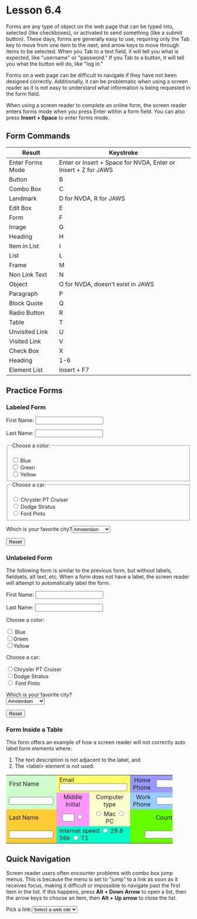# Lesson 6.4

Forms are any type of object on the web page that can be typed into,
selected (like checkboxes), or activated to send something (like a
submit button). These days, forms are generally easy to use, requiring
only the Tab key to move from one item to the next, and arrow keys to
move through items to be selected. When you Tab to a text field, it
will tell you what is expected, like "username" or "password." If you
Tab to a button, it will tell you what the button will do, like "log in."

Forms on a web page can be difficult to navigate if they have not been
designed correctly. Additionally, it can be problematic when using a
screen reader as it is not easy to understand what information is
being requested in the form field.

When using a screen reader to complete an online form, the screen reader
enters forms mode when you press Enter within a form field. You can also
press **Insert + Space** to enter forms mode.

## Form Commands

| Result           | Keystroke               |
| ---------------- | ----------------------- |
| Enter Forms Mode | Enter or Insert + Space for NVDA, Enter or Insert + Z for JAWS |
| Button           | B                       |
| Combo Box        | C                       |
| Landmark         | D for NVDA, R for JAWS                       |
| Edit Box         | E                       |
| Form             | F                       |
| Image            | G                       |
| Heading          | H                       |
| Item in List     | I                       |
| List             | L                       |
| Frame            | M                       |
| Non Link Text    | N                       |
| Object           | O for NVDA, doesn't exist in JAWS                       |
| Paragraph        | P                       |
| Block Quote      | Q                       |
| Radio Button     | R                       |
| Table            | T                       |
| Unvisited Link   | U                       |
| Visited Link     | V                       |
| Check Box        | X                       |
| Heading          | 1-6                     |
| Element List     | Insert + F7             |

## Practice Forms

### Labeled Form

<form id="form1" method="post" action="" name="form1">
<p><label for="textfield2">First Name:</label> <input name=
"textfield2" id="textfield2" type="text"></p>
<p><label for="label">Last Name:</label> <input name="textfield2"
id="label" type="text"></p>
<fieldset><legend>Choose a color:</legend><br>
<input id="blue" name="checkbox" value="checkbox" type="checkbox">
<label for="blue">Blue</label><br>
<input id="green" name="checkbox2" value="checkbox" type=
"checkbox"> <label for="green">Green</label><br>
<input id="yellow" name="checkbox3" value="checkbox" type=
"checkbox"> <label for="yellow">Yellow</label></fieldset>
<fieldset><legend>Choose a car:</legend><br>
<input id="pt" name="radio" value="ptcruiser" type="radio">
<label for="pt">Chrysler PT Cruiser</label><br>
<input id="stratus" name="radio" value="stratus" type="radio">
<label for="stratus">Dodge Stratus</label><br>
<input id="pinto" name="radio" value="pinto" type="radio">
<label for="pinto">Ford Pinto</label></fieldset>
<p><label for="favcity">Which is your favorite
city?</label><select id="favcity" name="select">
<option value="1">Amsterdam</option>
<option value="3">Interlaken</option>
<option value="4">Moscow</option>
<option value="5">Dresden</option>
<option value="2">New York</option>
<option value="6">Salt Lake City</option>
<option value="7">Logan</option>
<option value="8">Buenos Aires</option>
<option value="9">Asuncion</option>
<option value="10">Hong Kong</option>
<option value="11">Tokyo</option>
<option value="12">New Delhi</option>
</select></p>
<p><input name="Submit2" value="Reset" type="reset"></p>
</form>

### Unlabeled Form

<p>The following form is similar to the previous form, but without
labels, fieldsets, alt text, etc. When a form does not have a
label, the screen reader will attempt to automatically label the form.</p>
<form id="form12" method="post" action="" name="form12">
<p>First Name: <input name="textfield123" id="textfield123" type=
"text"></p>
<p>Last Name: <input name="textfield22" id="textfield22" type=
"text"></p>
<p>Choose a color:</p>
<p><input id="blue2" name="checkbox" value="checkbox" type=
"checkbox"> Blue<br>
<input id="green2" name="checkbox2" value="checkbox" type=
"checkbox">Green<br>
<input id="yellow2" name="checkbox3" value="checkbox" type=
"checkbox">Yellow</p>
<p>Choose a car:</p>
<p><input id="pt2" name="radio" value="ptcruiser2" type=
"radio">Chrysler PT Cruiser<br>
<input id="stratus2" name="radio" value="stratus2" type=
"radio">Dodge Stratus<br>
<input id="pinto2" name="radio" value="pinto2" type="radio"> Ford
Pinto</p>
<p>Which is your favorite city?<br>
<select id="favcity2" name="select">
<option value="1">Amsterdam</option>
<option value="3">Interlaken</option>
<option value="4">Moscow</option>
<option value="5">Dresden</option>
<option value="2">New York</option>
<option value="6">Salt Lake City</option>
<option value="7">Logan</option>
<option value="8">Buenos Aires</option>
<option value="9">Asuncion</option>
<option value="10">Hong Kong</option>
<option value="11">Tokyo</option>
<option value="12">New Delhi</option>
</select></p>
<p><input name="Submit22" value="Reset" type="reset"></p>
</form>

### Form Inside a Table

<p>This form offers an example of how a screen reader will not
correctly auto label form elements where:</p>
<ol>
<li>The text description is not adjacent to the label, and</li>
<li>The &lt;label&gt; element is not used.</li>
</ol>
<form id="form32" method="post" action="" name="form32">
<table style="text-align: center; width: 90%;" cellpadding="3"
cellspacing="0">
<tbody>
<tr>
<td style="background-color: #ccffcc;">
<div style="text-align: left;">First Name</div>
</td>
<td style="background-color: #ffff66;" colspan="2">
<div style="text-align: left;">Email <input name="textfield32"
type="text"></div>
</td>
<td style="background-color: #9999ff;">
<div style="text-align: right;">Home Phone</div>
</td>
<td style="background-color: #9999ff;">
<div style="text-align: left;"><input name="textfield34" size="12"
type="text"></div>
</td>
</tr>
<tr>
<td style="background-color: #ccffcc;">
<div style="text-align: left;"><input name="textfield135" size="12"
type="text"></div>
</td>
<td style="background-color: #ff99ff;">
<div style="text-align: center;">Middle Initial</div>
</td>
<td style="background-color: #ffffcc;">
<div style="text-align: center;">Computer type</div>
</td>
<td style="background-color: #99ccff;">
<div style="text-align: right;">Work Phone</div>
</td>
<td style="background-color: #99ccff;">
<div style="text-align: left;"><input name="textfield35" size="12"
type="text"></div>
</td>
</tr>
<tr>
<td style="background-color: #ffcc33;">
<div style="text-align: left;">Last Name</div>
</td>
<td style="background-color: #ff99ff;">
<div style="text-align: center;"><input name="textfield332" size=
"1" type="text"> <span style="text-align: left;"><input name=
"radiobutton244" value="radiobutton" type="radio"></span></div>
</td>
<td style="background-color: #ffffcc;">
<div style="text-align: center;"><input name="radiobutton33" value=
"radiobutton33" type="radio"> Mac <input name="radiobutton44"
value="radiobutton44" type="radio"> PC</div>
</td>
<td style="background-color: #66ff00;" colspan="2">
<div style="text-align: center;">Country</div>
</td>
</tr>
<tr>
<td style="background-color: #ffcc33;" height="28">
<div style="text-align: left;"><input name="textfield323" size="12"
type="text"></div>
</td>
<td style="background-color: #00ffcc;" colspan="2">
<div style="text-align: left;">Internet speed <input name=
"radiobutton233" value="radiobutton" type="radio"> 28.8 56k
<input name="radiobutton233" value="radiobutton" type="radio">
T1</div>
</td>
<td style="background-color: #66ff00;" colspan="2">
<div style="text-align: center;"><input name="textfield252" size=
"12" type="text"></div>
</td>
</tr>
</tbody>
</table>
</form>

## Quick Navigation

Screen reader users often encounter problems with combo box jump menus.
This is because the menu is set to "jump" to a link as soon as it
receives focus, making it difficult or impossible to navigate past the
first item in the list. If this happens, press **Alt + Down Arrow** to
open a list, then the arrow keys to choose an item, then **Alt + Up
arrow** to close the list.

<script type="text/javascript">
// <![CDATA[
function MM_jumpMenu(targ,selObj,restore){ //v3.0
                                                                                        eval(targ+".location='"+selObj.options[selObj.selectedIndex].value+"'");
                                                                                        if (restore) selObj.selectedIndex=0;
                                                                                        }
// ]]>
</script></p>
<p><label for="selectweb">Pick a link:</label><select id=
"selectweb" name="menu1" onchange="MM_jumpMenu('parent',this,1)">
<option selected="selected">Select a web site</option>
<option value="http://www.alassist.us">Alassist home</option>
<option value="http://www.w3.org/wai">WAI home</option>
<option value="http://www.google.com">Google</option>
</select></p>
<p><br></p>
